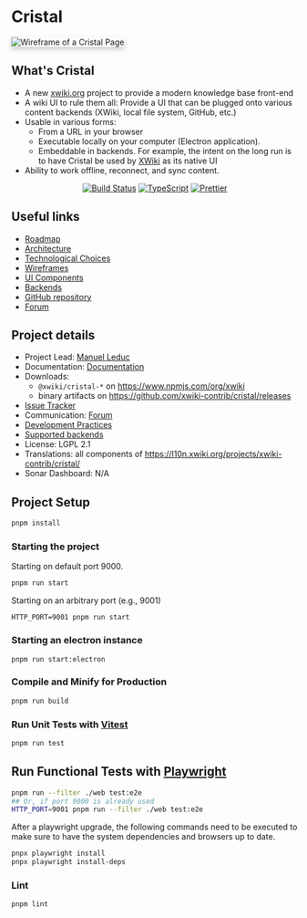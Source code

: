 # Cristal

<span>
<img src="https://cristal.xwiki.org/xwiki/bin/download/Main/WebHome/main.png" alt="Wireframe of a Cristal 
Page" style="box-shadow: 0 4px 8px 0 rgba(0,0,0,0.2)">
</span>

## What's Cristal

* A new [xwiki.org](xwiki.org) project to provide a modern knowledge base front-end
* A wiki UI to rule them all: Provide a UI that can be plugged onto various content backends (XWiki, local file system,
  GitHub, etc.)
* Usable in various forms:
  * From a URL in your browser
  * Executable locally on your computer (Electron application).
  * Embeddable in backends. For example, the intent on the long run is to have Cristal be used by [XWiki](xwiki.org) as
    its native UI
* Ability to work offline, reconnect, and sync content.

<div style="text-align: center">
<a href="https://ci.xwiki.org/job/XWiki%20Contrib/job/cristal/job/main/" rel="nofollow"><img src="https://camo.githubusercontent.com/789e283b375b4b15c2a538db753691975072aef8805d0be1b9228cbbda1384ac/68747470733a2f2f63692e7877696b692e6f72672f6a6f622f5857696b69253230436f6e747269622f6a6f622f6372697374616c2f6a6f622f6d61696e2f62616467652f69636f6e" alt="Build Status" data-canonical-src="https://ci.xwiki.org/job/XWiki%20Contrib/job/cristal/job/main/badge/icon" style="max-width: 100%;"></a>
<a href="http://www.typescriptlang.org" rel="nofollow"><img src="https://img.shields.io/badge/%3C%2F%3E-TypeScript-%230074c1.svg" alt="TypeScript"></a>
<a href="https://github.com/prettier/prettier"><img src="https://img.shields.io/badge/code_style-prettier-ff69b4.svg?style=flat" alt="Prettier"></a>
</div>

## Useful links

* [Roadmap](https://cristal.xwiki.org/xwiki/bin/view/Roadmaps/)
* [Architecture](https://cristal.xwiki.org/xwiki/bin/view/Architecture/)
* [Technological Choices](https://cristal.xwiki.org/xwiki/bin/view/TechnologicalChoices/)
* [Wireframes](https://cristal.xwiki.org/xwiki/bin/view/Wireframes/)
* [UI Components](https://cristal.xwiki.org/xwiki/bin/view/UIComponents/)
* [Backends](https://cristal.xwiki.org/xwiki/bin/view/Backends/)
* [GitHub repository](https://github.com/xwiki-contrib/cristal/)
* [Forum](https://forum.xwiki.org/c/cristal/)

## Project details

* Project Lead: [Manuel Leduc](https://www.xwiki.org/xwiki/bin/view/XWiki/mleduc)
* Documentation: [Documentation](https://cristal.xwiki.org/)
* Downloads:
  * `@xwiki/cristal-*` on https://www.npmjs.com/org/xwiki
  * binary artifacts on https://github.com/xwiki-contrib/cristal/releases
* [Issue Tracker](https://jira.xwiki.org/projects/CRISTAL/summary)
* Communication: [Forum](https://forum.xwiki.org/c/cristal/18)<!--, [Chat](https://dev.xwiki.
  org/xwiki/bin/view/Community/Chat)-->
* [Development Practices](https://dev.xwiki.org)
* [Supported backends](https://cristal.xwiki.org/xwiki/bin/view/Backends/)
* License: LGPL 2.1
* Translations: all components of https://l10n.xwiki.org/projects/xwiki-contrib/cristal/
* Sonar Dashboard: N/A <!--[![Status](https://sonarcloud.io/api/project_badges/measure?project=(group id):(artifact id)&metric=alert_status)](https://sonarcloud.io/dashboard?id=(group
  id):(artifact id))-->

## Project Setup

```sh
pnpm install
```

### Starting the project

Starting on default port 9000.

```sh
pnpm run start
```

Starting on an arbitrary port (e.g., 9001)

```shell
HTTP_PORT=9001 pnpm run start
```

### Starting an electron instance

```shell
pnpm run start:electron
```

### Compile and Minify for Production

```sh
pnpm run build
```

### Run Unit Tests with [Vitest](https://vitest.dev/)

```sh
pnpm run test
```

## Run Functional Tests with [Playwright](https://playwright.dev/)

```sh
pnpm run --filter ./web test:e2e
## Or, if port 9000 is already used
HTTP_PORT=9001 pnpm run --filter ./web test:e2e
```

After a playwright upgrade, the following commands need to be executed to make sure to have the system dependencies
and browsers up to date.

```sh
pnpx playwright install
pnpx playwright install-deps
```

### Lint

```sh
pnpm lint
```
